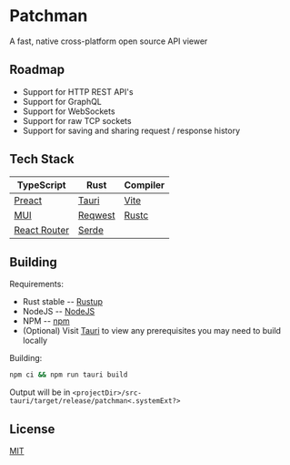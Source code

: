 # Patchman

A fast, native cross-platform open source API viewer

## Roadmap

- Support for HTTP REST API's
- Support for GraphQL
- Support for WebSockets
- Support for raw TCP sockets
- Support for saving and sharing request / response history

## Tech Stack

| TypeScript                               | Rust                               | Compiler                            |
| ---------------------------------------- | ---------------------------------- | ----------------------------------- |
| [Preact](https://preactjs.com/)          | [Tauri](https://tauri.app/)        | [Vite](https://vitejs.dev/)         |
| [MUI](https://mui.com/)                  | [Reqwest](https://docs.rs/reqwest) | [Rustc](https://www.rust-lang.org/) |
| [React Router](https://reactrouter.com/) | [Serde](https://serde.rs/)         |                                     |

## Building

Requirements:

- Rust stable -- [Rustup](https://rustup.rs/)
- NodeJS -- [NodeJS](https://nodejs.org/en/)
- NPM -- [npm](https://www.npmjs.com/)
- (Optional) Visit [Tauri](https://tauri.app/v1/guides/getting-started/prerequisites) to view any prerequisites you may need to build locally

Building:

```bash
npm ci && npm run tauri build
```

Output will be in `<projectDir>/src-tauri/target/release/patchman<.systemExt?>`

## License

[MIT](https://choosealicense.com/licenses/mit/)
